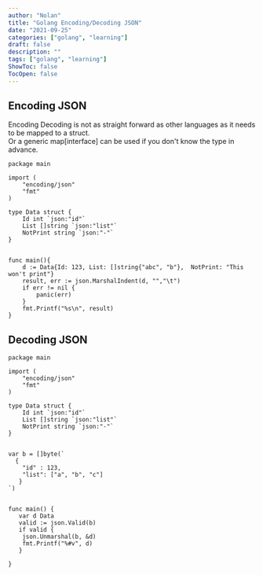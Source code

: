 ```yaml
---
author: "Nolan"
title: "Golang Encoding/Decoding JSON"
date: "2021-09-25"
categories: ["golang", "learning"]
draft: false
description: ""
tags: ["golang", "learning"]
ShowToc: false
TocOpen: false
---
```


## Encoding JSON

Encoding Decoding is not as straight forward as other languages as it needs to be mapped to a struct.  
Or a generic map[interface] can be used if you don't know the type in advance.  

```golang
package main

import (
    "encoding/json"
    "fmt"
)

type Data struct {
    Id int `json:"id"`
    List []string `json:"list"`
    NotPrint string `json:"-"`
}


func main(){
    d := Data{Id: 123, List: []string{"abc", "b"},  NotPrint: "This won't print"}
    result, err := json.MarshalIndent(d, "","\t")
    if err != nil {
        panic(err)
    }
    fmt.Printf("%s\n", result)
}
```


## Decoding JSON

```golang
package main

import (
    "encoding/json"
    "fmt"
)

type Data struct {
    Id int `json:"id"`
    List []string `json:"list"`
    NotPrint string `json:"-"`
}


var b = []byte(`
  {
    "id" : 123,
    "list": ["a", "b", "c"]
   }
`)


func main() {
   var d Data
   valid := json.Valid(b)
   if valid {
    json.Unmarshal(b, &d)
    fmt.Printf("%#v", d)
   }

}
```